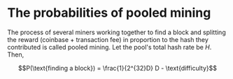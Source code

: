 # The probabilities of pooled mining

The process of several miners working together to find a block and splitting the reward (coinbase + transaction fee) in proportion to the hash they contributed is called pooled mining. 
Let the pool's total hash rate be $H$. Then, 
```math
P(\text{finding a block}) = \frac{1}{2^{32}D} 
D - \text{difficulty}
```